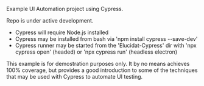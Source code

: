 Example UI Automation project using Cypress. 

Repo is under active development.  

* Cypress will require Node.js installed
* Cypress may be installed from bash via 'npm install cypress --save-dev'
* Cypress runner may be started from the 'Elucidat-Cypress' dir with 'npx cypress open' (headed) or 'npx cypress run' (headless electron)

This example is for demostration purposes only.  It by no means achieves 100% coverage, but provides a good introduction to 
some of the techniques that may be used with Cypress to automate UI testing.

